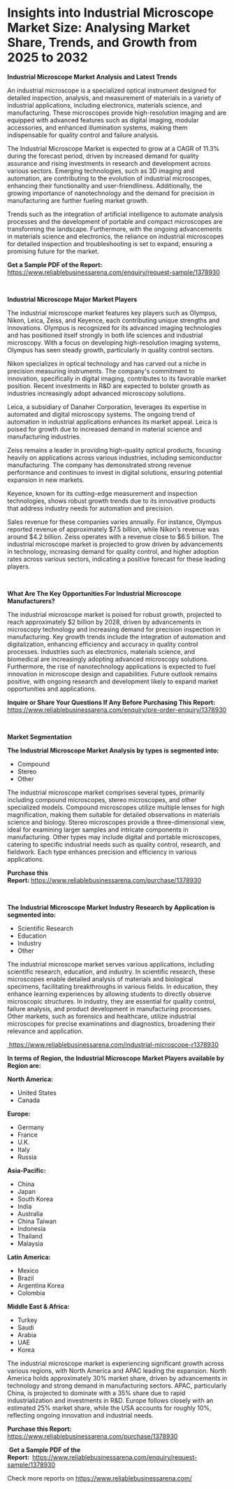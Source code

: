 <p><h1>Insights into Industrial Microscope Market Size: Analysing Market Share, Trends, and Growth from 2025 to 2032</h1></p><p><strong>Industrial Microscope Market Analysis and Latest Trends</strong></p>
<p><p>An industrial microscope is a specialized optical instrument designed for detailed inspection, analysis, and measurement of materials in a variety of industrial applications, including electronics, materials science, and manufacturing. These microscopes provide high-resolution imaging and are equipped with advanced features such as digital imaging, modular accessories, and enhanced illumination systems, making them indispensable for quality control and failure analysis.</p><p>The Industrial Microscope Market is expected to grow at a CAGR of 11.3% during the forecast period, driven by increased demand for quality assurance and rising investments in research and development across various sectors. Emerging technologies, such as 3D imaging and automation, are contributing to the evolution of industrial microscopes, enhancing their functionality and user-friendliness. Additionally, the growing importance of nanotechnology and the demand for precision in manufacturing are further fueling market growth. </p><p>Trends such as the integration of artificial intelligence to automate analysis processes and the development of portable and compact microscopes are transforming the landscape. Furthermore, with the ongoing advancements in materials science and electronics, the reliance on industrial microscopes for detailed inspection and troubleshooting is set to expand, ensuring a promising future for the market.</p></p>
<p><strong>Get a Sample PDF of the Report:&nbsp;</strong> <a href="https://www.reliablebusinessarena.com/enquiry/request-sample/1378930?utm_campaign=3021&utm_medium=2&utm_source=Github&utm_content=ia&utm_term=08042025&utm_id=industrial-microscope">https://www.reliablebusinessarena.com/enquiry/request-sample/1378930</a></p>
<p>&nbsp;</p>
<p><strong>Industrial Microscope Major Market Players</strong></p>
<p><p>The industrial microscope market features key players such as Olympus, Nikon, Leica, Zeiss, and Keyence, each contributing unique strengths and innovations. Olympus is recognized for its advanced imaging technologies and has positioned itself strongly in both life sciences and industrial microscopy. With a focus on developing high-resolution imaging systems, Olympus has seen steady growth, particularly in quality control sectors.</p><p>Nikon specializes in optical technology and has carved out a niche in precision measuring instruments. The company's commitment to innovation, specifically in digital imaging, contributes to its favorable market position. Recent investments in R&D are expected to bolster growth as industries increasingly adopt advanced microscopy solutions.</p><p>Leica, a subsidiary of Danaher Corporation, leverages its expertise in automated and digital microscopy systems. The ongoing trend of automation in industrial applications enhances its market appeal. Leica is poised for growth due to increased demand in material science and manufacturing industries.</p><p>Zeiss remains a leader in providing high-quality optical products, focusing heavily on applications across various industries, including semiconductor manufacturing. The company has demonstrated strong revenue performance and continues to invest in digital solutions, ensuring potential expansion in new markets.</p><p>Keyence, known for its cutting-edge measurement and inspection technologies, shows robust growth trends due to its innovative products that address industry needs for automation and precision.</p><p>Sales revenue for these companies varies annually. For instance, Olympus reported revenue of approximately $7.5 billion, while Nikon’s revenue was around $4.2 billion. Zeiss operates with a revenue close to $6.5 billion. The industrial microscope market is projected to grow driven by advancements in technology, increasing demand for quality control, and higher adoption rates across various sectors, indicating a positive forecast for these leading players.</p></p>
<p>&nbsp;</p>
<p><strong>What Are The Key Opportunities For Industrial Microscope Manufacturers?</strong></p>
<p><p>The industrial microscope market is poised for robust growth, projected to reach approximately $2 billion by 2028, driven by advancements in microscopy technology and increasing demand for precision inspection in manufacturing. Key growth trends include the integration of automation and digitalization, enhancing efficiency and accuracy in quality control processes. Industries such as electronics, materials science, and biomedical are increasingly adopting advanced microscopy solutions. Furthermore, the rise of nanotechnology applications is expected to fuel innovation in microscope design and capabilities. Future outlook remains positive, with ongoing research and development likely to expand market opportunities and applications.</p></p>
<p><strong>Inquire or Share Your Questions If Any Before Purchasing This Report:</strong> <a href="https://www.reliablebusinessarena.com/enquiry/pre-order-enquiry/1378930?utm_campaign=3021&utm_medium=2&utm_source=Github&utm_content=ia&utm_term=08042025&utm_id=industrial-microscope">https://www.reliablebusinessarena.com/enquiry/pre-order-enquiry/1378930</a></p>
<p>&nbsp;</p>
<p><strong>Market Segmentation</strong></p>
<p><strong>The Industrial Microscope Market Analysis by types is segmented into:</strong></p>
<p><ul><li>Compound</li><li>Stereo</li><li>Other</li></ul></p>
<p><p>The industrial microscope market comprises several types, primarily including compound microscopes, stereo microscopes, and other specialized models. Compound microscopes utilize multiple lenses for high magnification, making them suitable for detailed observations in materials science and biology. Stereo microscopes provide a three-dimensional view, ideal for examining larger samples and intricate components in manufacturing. Other types may include digital and portable microscopes, catering to specific industrial needs such as quality control, research, and fieldwork. Each type enhances precision and efficiency in various applications.</p></p>
<p><strong>Purchase this Report:&nbsp;</strong><a href="https://www.reliablebusinessarena.com/purchase/1378930?utm_campaign=3021&utm_medium=2&utm_source=Github&utm_content=ia&utm_term=08042025&utm_id=industrial-microscope">https://www.reliablebusinessarena.com/purchase/1378930</a></p>
<p>&nbsp;</p>
<p><strong>The Industrial Microscope Market Industry Research by Application is segmented into:</strong></p>
<p><ul><li>Scientific Research</li><li>Education</li><li>Industry</li><li>Other</li></ul></p>
<p><p>The industrial microscope market serves various applications, including scientific research, education, and industry. In scientific research, these microscopes enable detailed analysis of materials and biological specimens, facilitating breakthroughs in various fields. In education, they enhance learning experiences by allowing students to directly observe microscopic structures. In industry, they are essential for quality control, failure analysis, and product development in manufacturing processes. Other markets, such as forensics and healthcare, utilize industrial microscopes for precise examinations and diagnostics, broadening their relevance and application.</p></p>
<p><a href="https://www.reliablebusinessarena.com/industrial-microscope-r1378930?utm_campaign=3021&utm_medium=2&utm_source=Github&utm_content=ia&utm_term=08042025&utm_id=industrial-microscope">&nbsp;https://www.reliablebusinessarena.com/industrial-microscope-r1378930</a></p>
<p><strong>In terms of Region, the Industrial Microscope Market Players available by Region are:</strong></p>
<p>
    <p> <strong> North America: </strong>
        <ul>
            <li>United States</li>
            <li>Canada</li>
        </ul>
        </p> 
    <p> <strong> Europe: </strong>
        <ul>
            <li>Germany</li>
            <li>France</li>
            <li>U.K.</li>
            <li>Italy</li>
            <li>Russia</li>
        </ul>
        </p> 
    <p> <strong> Asia-Pacific: </strong>
        <ul>
            <li>China</li>
            <li>Japan</li>
            <li>South Korea</li>
            <li>India</li>
            <li>Australia</li>
            <li>China Taiwan</li>
            <li>Indonesia</li>
            <li>Thailand</li>
            <li>Malaysia</li>
        </ul>
        </p> 
    <p> <strong> Latin America: </strong>
        <ul>
            <li>Mexico</li>
            <li>Brazil</li>
            <li>Argentina Korea</li>
            <li>Colombia</li>
        </ul>
        </p> 
    <p> <strong> Middle East & Africa: </strong>
        <ul>
            <li>Turkey</li>
            <li>Saudi</li>
            <li>Arabia</li>
            <li>UAE</li>
            <li>Korea</li>
        </ul>
    </p>
    </p>
<p><p>The industrial microscope market is experiencing significant growth across various regions, with North America and APAC leading the expansion. North America holds approximately 30% market share, driven by advancements in technology and strong demand in manufacturing sectors. APAC, particularly China, is projected to dominate with a 35% share due to rapid industrialization and investments in R&D. Europe follows closely with an estimated 25% market share, while the USA accounts for roughly 10%, reflecting ongoing innovation and industrial needs.</p></p>
<p><strong>Purchase this Report: </strong><a href="https://www.reliablebusinessarena.com/purchase/1378930?utm_campaign=3021&utm_medium=2&utm_source=Github&utm_content=ia&utm_term=08042025&utm_id=industrial-microscope">https://www.reliablebusinessarena.com/purchase/1378930</a></p>
<p>&nbsp;<strong>Get a Sample PDF of the Report:&nbsp;&nbsp;</strong><a href="https://www.reliablebusinessarena.com/enquiry/request-sample/1378930?utm_campaign=3021&utm_medium=2&utm_source=Github&utm_content=ia&utm_term=08042025&utm_id=industrial-microscope">https://www.reliablebusinessarena.com/enquiry/request-sample/1378930</a></p>
<p><strong></strong></p>
<p>Check more reports on <a href="https://www.reliablebusinessarena.com/?utm_campaign=3021&utm_medium=2&utm_source=Github&utm_content=ia&utm_term=08042025&utm_id=industrial-microscope">https://www.reliablebusinessarena.com/</a></p>